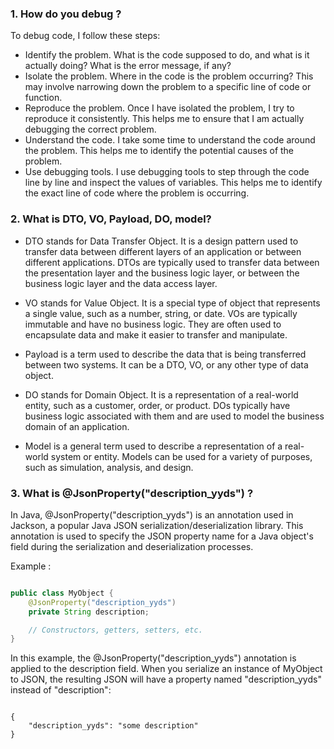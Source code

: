 ### 1. How do you debug ?
  
   To debug code, I follow these steps:

* Identify the problem. What is the code supposed to do, and what is it actually doing? What is the error message, if any?
* Isolate the problem. Where in the code is the problem occurring? This may involve narrowing down the problem to a specific line of code or function.
* Reproduce the problem. Once I have isolated the problem, I try to reproduce it consistently. This helps me to ensure that I am actually debugging the correct problem.
* Understand the code. I take some time to understand the code around the problem. This helps me to identify the potential causes of the problem.
* Use debugging tools. I use debugging tools to step through the code line by line and inspect the values of variables. This helps me to identify the exact line of code where the problem is occurring.

### 2. What is DTO, VO, Payload, DO, model?

* DTO stands for Data Transfer Object. It is a design pattern used to transfer data between different layers of an application or between different applications. DTOs are typically used to transfer data between the presentation layer and the business logic layer, or between the business logic layer and the data access layer.

* VO stands for Value Object. It is a special type of object that represents a single value, such as a number, string, or date. VOs are typically immutable and have no business logic. They are often used to encapsulate data and make it easier to transfer and manipulate.

* Payload is a term used to describe the data that is being transferred between two systems. It can be a DTO, VO, or any other type of data object.

* DO stands for Domain Object. It is a representation of a real-world entity, such as a customer, order, or product. DOs typically have business logic associated with them and are used to model the business domain of an application.

* Model is a general term used to describe a representation of a real-world system or entity. Models can be used for a variety of purposes, such as simulation, analysis, and design.

### 3. What is @JsonProperty("description_yyds") ?

In Java, @JsonProperty("description_yyds") is an annotation used in Jackson, a popular Java JSON serialization/deserialization library. This annotation is used to specify the JSON property name for a Java object's field during the serialization and deserialization processes.

Example :

```Java

public class MyObject {
    @JsonProperty("description_yyds")
    private String description;

    // Constructors, getters, setters, etc.
}
```

In this example, the @JsonProperty("description_yyds") annotation is applied to the description field. When you serialize an instance of MyObject to JSON, the resulting JSON will have a property named "description_yyds" instead of "description":

```jason

{
    "description_yyds": "some description"
}
```
